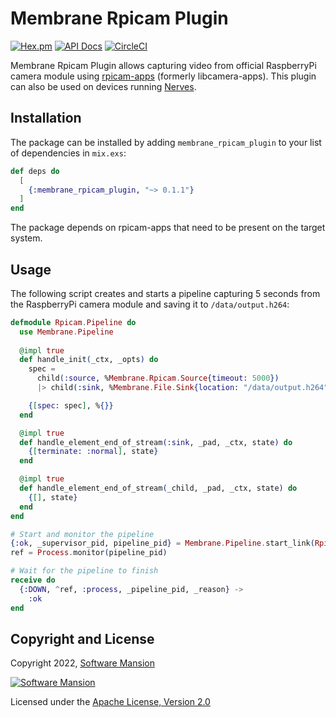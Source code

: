 # Membrane Rpicam Plugin

[![Hex.pm](https://img.shields.io/hexpm/v/membrane_aac_plugin.svg)](https://hex.pm/packages/membrane_rpicam_plugin)
[![API Docs](https://img.shields.io/badge/api-docs-yellow.svg?style=flat)](https://hexdocs.pm/membrane_rpicam_plugin)
[![CircleCI](https://circleci.com/gh/membraneframework/membrane_aac_plugin.svg?style=svg)](https://circleci.com/gh/membraneframework/membrane_rpicam_plugin)

Membrane Rpicam Plugin allows capturing video from official RaspberryPi camera module using [rpicam-apps](https://github.com/raspberry-pi/rpicam-apps) (formerly libcamera-apps). This plugin can also be used on devices running [Nerves](https://nerves-project.org).

## Installation

The package can be installed by adding `membrane_rpicam_plugin` to your list of dependencies in `mix.exs`:

```elixir
def deps do
  [
    {:membrane_rpicam_plugin, "~> 0.1.1"}
  ]
end
```

The package depends on rpicam-apps that need to be present on the target system.

## Usage

The following script creates and starts a pipeline capturing 5 seconds from the RaspberryPi camera module and saving it to `/data/output.h264`:

```elixir
defmodule Rpicam.Pipeline do
  use Membrane.Pipeline
  
  @impl true
  def handle_init(_ctx, _opts) do
    spec =   
      child(:source, %Membrane.Rpicam.Source{timeout: 5000})
      |> child(:sink, %Membrane.File.Sink{location: "/data/output.h264"})

    {[spec: spec], %{}}
  end

  @impl true
  def handle_element_end_of_stream(:sink, _pad, _ctx, state) do
    {[terminate: :normal], state}
  end

  @impl true
  def handle_element_end_of_stream(_child, _pad, _ctx, state) do
    {[], state}
  end
end

# Start and monitor the pipeline
{:ok, _supervisor_pid, pipeline_pid} = Membrane.Pipeline.start_link(Rpicam.Pipeline)
ref = Process.monitor(pipeline_pid)

# Wait for the pipeline to finish
receive do
  {:DOWN, ^ref, :process, _pipeline_pid, _reason} ->
    :ok
end
```

## Copyright and License

Copyright 2022, [Software Mansion](https://swmansion.com/?utm_source=git&utm_medium=readme&utm_campaign=membrane_rpicam_plugin)

[![Software Mansion](https://logo.swmansion.com/logo?color=white&variant=desktop&width=200&tag=membrane-github)](https://swmansion.com/?utm_source=git&utm_medium=readme&utm_campaign=membrane_rpicam_plugin)

Licensed under the [Apache License, Version 2.0](LICENSE)